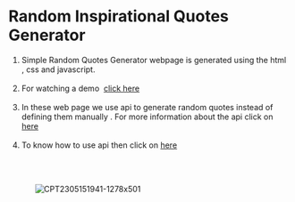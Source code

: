 <h1><strong>Random Inspirational Quotes Generator</strong></h1>
<ol>
    <li>Simple Random Quotes Generator webpage is generated using the html , css and javascript.<br><br>
    </li>
    <li>For watching a demo &nbsp<a href="https://random-quotes-generators.netlify.app/">click here</a><br><br>
    </li>
    <li>In these web page we use api to generate random quotes instead of defining them manually . For more information about the api click on <a href="https://type.fit/api/quotes">here</a><br><br>
    </li>
    <li>To know how to use api then click on <a href="https://forum.freecodecamp.org/t/free-api-inspirational-quotes-json-with-code-examples/311373">here</a></li>
<ol><br><br>
    
    
![CPT2305151941-1278x501](https://github.com/Gagandeep101/Inspirational_Quotes_Generator/assets/112372818/461d92ab-7ea6-42ee-89de-0aface872134)

